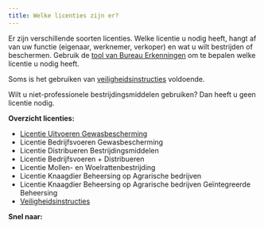 ```yaml
---
title: Welke licenties zijn er?
---
```

Er zijn verschillende soorten licenties. Welke licentie u nodig heeft, hangt af van uw functie (eigenaar, werknemer, verkoper) en wat u wilt bestrijden of beschermen. Gebruik de [tool van Bureau Erkenningen](http://erkenningencontentsite.netlify.com/licenties/licentie-tool) om te bepalen welke licentie u nodig heeft.

Soms is het gebruiken van [veiligheidsinstructies](/licenties/welke-licenties-zijn-er/veiligheidsinstructies) voldoende. 

Wilt u niet-professionele bestrijdingsmiddelen gebruiken? Dan heeft u geen licentie nodig. 

**Overzicht licenties:**

* [Licentie Uitvoeren Gewasbescherming](/licenties/welke-licenties-zijn-er/licentie-uitvoeren-gewasbescherming)
* Licentie Bedrijfsvoeren Gewasbescherming
* Licentie Distribueren Bestrijdingsmiddelen
* Licentie Bedrijfsvoeren + Distribueren
* Licentie Mollen- en Woelrattenbestrijding
* Licentie Knaagdier Beheersing op Agrarische bedrijven 
* Licentie Knaagdier Beheersing op Agrarische bedrijven Geïntegreerde Beheersing
* [Veiligheidsinstructies](/licenties/welke-licenties-zijn-er/veiligheidsinstructies)

**Snel naar:**

<link-container>
<link-button link='{"name": "Welke licentie heb ik nodig?","url": "/licenties/licentie-tool"}'></link-button>
<link-button link='{"name": "Licentie aanvragen","url": "/licenties/licentie-aanvragen"}' ></link-button>
<link-button link='{"name": "Veiligheidsinstructies","url": "/licenties/veiligheidsinstructies"}' ></link-button>
</link-container>

